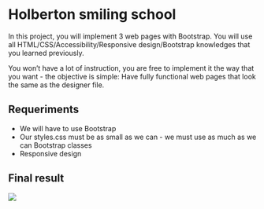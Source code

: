 # Holberton smiling school

In this project, you will implement 3 web pages with Bootstrap. You will use all HTML/CSS/Accessibility/Responsive design/Bootstrap knowledges that you learned previously.

You won’t have a lot of instruction, you are free to implement it the way that you want - the objective is simple: Have fully functional web pages that look the same as the designer file.

## Requeriments
- We will have to use Bootstrap
- Our styles.css must be as small as we can - we must use as much as we can Bootstrap classes
- Responsive design

## Final result

<img src="images/smiling_image}.jpg">
